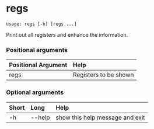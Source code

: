 <!-- THIS PART OF THIS FILE IS AUTOGENERATED. DO NOT MODIFY IT. See scripts/generate-docs.sh -->
# regs

```text
usage: regs [-h] [regs ...]

```

Print out all registers and enhance the information.
### Positional arguments

|Positional Argument|Help|
| :--- | :--- |
|regs|Registers to be shown|

### Optional arguments

|Short|Long|Help|
| :--- | :--- | :--- |
|-h|--help|show this help message and exit|

<!-- END OF AUTOGENERATED PART. Do not modify this line or the line below, they mark the end of the auto-generated part of the file. If you want to extend the documentation in a way which cannot easily be done by adding to the command help description, write below the following line. -->
<!-- ------------\>8---- ----\>8---- ----\>8------------ -->
